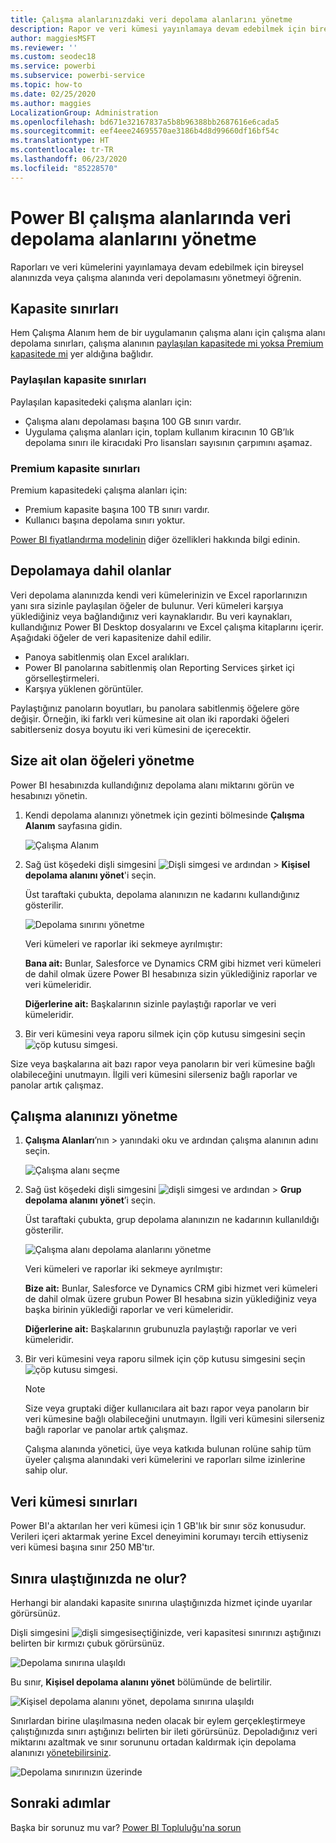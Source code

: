 ```yaml
---
title: Çalışma alanlarınızdaki veri depolama alanlarını yönetme
description: Rapor ve veri kümesi yayınlamaya devam edebilmek için bireysel veya çalışma alanlarınızla veri depolama alanlarınızı yönetmeyi öğrenin.
author: maggiesMSFT
ms.reviewer: ''
ms.custom: seodec18
ms.service: powerbi
ms.subservice: powerbi-service
ms.topic: how-to
ms.date: 02/25/2020
ms.author: maggies
LocalizationGroup: Administration
ms.openlocfilehash: bd671e32167837a5b8b96388bb2687616e6cada5
ms.sourcegitcommit: eef4eee24695570ae3186b4d8d99660df16bf54c
ms.translationtype: HT
ms.contentlocale: tr-TR
ms.lasthandoff: 06/23/2020
ms.locfileid: "85228570"
---
```

# <a name="manage-data-storage-in-power-bi-workspaces"></a>Power BI çalışma alanlarında veri depolama alanlarını yönetme

Raporları ve veri kümelerini yayınlamaya devam edebilmek için bireysel alanınızda veya çalışma alanında veri depolamasını yönetmeyi öğrenin.

## <a name="capacity-limits"></a>Kapasite sınırları

Hem Çalışma Alanım hem de bir uygulamanın çalışma alanı için çalışma alanı depolama sınırları, çalışma alanının [paylaşılan kapasitede mi yoksa Premium kapasitede mi](../fundamentals/service-basic-concepts.md#capacities) yer aldığına bağlıdır.

### <a name="shared-capacity-limits"></a>Paylaşılan kapasite sınırları
Paylaşılan kapasitedeki çalışma alanları için: 

- Çalışma alanı depolaması başına 100 GB sınırı vardır.
- Uygulama çalışma alanları için, toplam kullanım kiracının 10 GB’lık depolama sınırı ile kiracıdaki Pro lisansları sayısının çarpımını aşamaz.

### <a name="premium-capacity-limits"></a>Premium kapasite sınırları
Premium kapasitedeki çalışma alanları için:
- Premium kapasite başına 100 TB sınırı vardır.
- Kullanıcı başına depolama sınırı yoktur.

[Power BI fiyatlandırma modelinin](https://powerbi.microsoft.com/pricing) diğer özellikleri hakkında bilgi edinin.

## <a name="whats-included-in-storage"></a>Depolamaya dahil olanlar

Veri depolama alanınızda kendi veri kümelerinizin ve Excel raporlarınızın yanı sıra sizinle paylaşılan öğeler de bulunur. Veri kümeleri karşıya yüklediğiniz veya bağlandığınız veri kaynaklarıdır. Bu veri kaynakları, kullandığınız Power BI Desktop dosyalarını ve Excel çalışma kitaplarını içerir. Aşağıdaki öğeler de veri kapasitenize dahil edilir.

* Panoya sabitlenmiş olan Excel aralıkları.
* Power BI panolarına sabitlenmiş olan Reporting Services şirket içi görselleştirmeleri.
* Karşıya yüklenen görüntüler.

Paylaştığınız panoların boyutları, bu panolara sabitlenmiş öğelere göre değişir. Örneğin, iki farklı veri kümesine ait olan iki rapordaki öğeleri sabitlerseniz dosya boyutu iki veri kümesini de içerecektir.

<a name="manage"/>

## <a name="manage-items-you-own"></a>Size ait olan öğeleri yönetme

Power BI hesabınızda kullandığınız depolama alanı miktarını görün ve hesabınızı yönetin.

1. Kendi depolama alanınızı yönetmek için gezinti bölmesinde **Çalışma Alanım** sayfasına gidin.
   
    ![Çalışma Alanım](media/service-admin-manage-your-data-storage-in-power-bi/pbi_myworkspace.png)

2. Sağ üst köşedeki dişli simgesini ![Dişli simgesi](media/service-admin-manage-your-data-storage-in-power-bi/pbi_gearicon.png) ve ardından \> **Kişisel depolama alanını yönet**'i seçin.
   
    Üst taraftaki çubukta, depolama alanınızın ne kadarını kullandığınız gösterilir.
   
    ![Depolama sınırını yönetme](media/service-admin-manage-your-data-storage-in-power-bi/pbi_persnlstorage.png)
   
    Veri kümeleri ve raporlar iki sekmeye ayrılmıştır:
   
    **Bana ait:** Bunlar, Salesforce ve Dynamics CRM gibi hizmet veri kümeleri de dahil olmak üzere Power BI hesabınıza sizin yüklediğiniz raporlar ve veri kümeleridir.  

    **Diğerlerine ait:** Başkalarının sizinle paylaştığı raporlar ve veri kümeleridir.
1. Bir veri kümesini veya raporu silmek için çöp kutusu simgesini seçin ![çöp kutusu simgesi](media/service-admin-manage-your-data-storage-in-power-bi/pbi_deleteicon.png).

Size veya başkalarına ait bazı rapor veya panoların bir veri kümesine bağlı olabileceğini unutmayın. İlgili veri kümesini silerseniz bağlı raporlar ve panolar artık çalışmaz.

## <a name="manage-your-workspace"></a>Çalışma alanınızı yönetme
1. **Çalışma Alanları**’nın \> yanındaki oku ve ardından çalışma alanının adını seçin.
   
    ![Çalışma alanı seçme](media/service-admin-manage-your-data-storage-in-power-bi/pbi_groupworkspaces.png)
2. Sağ üst köşedeki dişli simgesini ![dişli simgesi](media/service-admin-manage-your-data-storage-in-power-bi/pbi_gearicon.png) ve ardından \> **Grup depolama alanını yönet**’i seçin.
   
    Üst taraftaki çubukta, grup depolama alanınızın ne kadarının kullanıldığı gösterilir.
   
    ![Çalışma alanı depolama alanlarını yönetme](media/service-admin-manage-your-data-storage-in-power-bi/pbi_groupstorage.png)
   
    Veri kümeleri ve raporlar iki sekmeye ayrılmıştır:
   
    **Bize ait:** Bunlar, Salesforce ve Dynamics CRM gibi hizmet veri kümeleri de dahil olmak üzere grubun Power BI hesabına sizin yüklediğiniz veya başka birinin yüklediği raporlar ve veri kümeleridir.

    **Diğerlerine ait:** Başkalarının grubunuzla paylaştığı raporlar ve veri kümeleridir.

3. Bir veri kümesini veya raporu silmek için çöp kutusu simgesini seçin ![çöp kutusu simgesi](media/service-admin-manage-your-data-storage-in-power-bi/pbi_deleteicon.png).
   
   > [!NOTE]
   > Size veya gruptaki diğer kullanıcılara ait bazı rapor veya panoların bir veri kümesine bağlı olabileceğini unutmayın. İlgili veri kümesini silerseniz bağlı raporlar ve panolar artık çalışmaz.
   
   Çalışma alanında yönetici, üye veya katkıda bulunan rolüne sahip tüm üyeler çalışma alanındaki veri kümelerini ve raporları silme izinlerine sahip olur.

## <a name="dataset-limits"></a>Veri kümesi sınırları
Power BI'a aktarılan her veri kümesi için 1 GB'lık bir sınır söz konusudur. Verileri içeri aktarmak yerine Excel deneyimini korumayı tercih ettiyseniz veri kümesi başına sınır 250 MB'tır.

## <a name="what-happens-when-you-reach-a-limit"></a>Sınıra ulaştığınızda ne olur?
Herhangi bir alandaki kapasite sınırına ulaştığınızda hizmet içinde uyarılar görürsünüz. 

Dişli simgesini ![dişli simgesi](media/service-admin-manage-your-data-storage-in-power-bi/pbi_gearicon.png)seçtiğinizde, veri kapasitesi sınırınızı aştığınızı belirten bir kırmızı çubuk görürsünüz.

![Depolama sınırına ulaşıldı](media/service-admin-manage-your-data-storage-in-power-bi/manage-storage-limit.png)

Bu sınır, **Kişisel depolama alanını yönet** bölümünde de belirtilir.

 ![Kişisel depolama alanını yönet, depolama sınırına ulaşıldı](media/service-admin-manage-your-data-storage-in-power-bi/manage-storage-limit2.png)

 Sınırlardan birine ulaşılmasına neden olacak bir eylem gerçekleştirmeye çalıştığınızda sınırı aştığınızı belirten bir ileti görürsünüz. Depoladığınız veri miktarını azaltmak ve sınır sorununu ortadan kaldırmak için depolama alanınızı [yönetebilirsiniz](#manage).

 ![Depolama sınırınızın üzerinde](media/service-admin-manage-your-data-storage-in-power-bi/powerbi-pro-over-limit.png)

 ## <a name="next-steps"></a>Sonraki adımlar

 Başka bir sorunuz mu var? [Power BI Topluluğu'na sorun](https://community.powerbi.com/)
